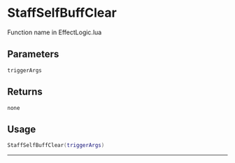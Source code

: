 # StaffSelfBuffClear
Function name in EffectLogic.lua
## Parameters
`triggerArgs`
## Returns
`none`
## Usage
```lua
StaffSelfBuffClear(triggerArgs)
```
---
